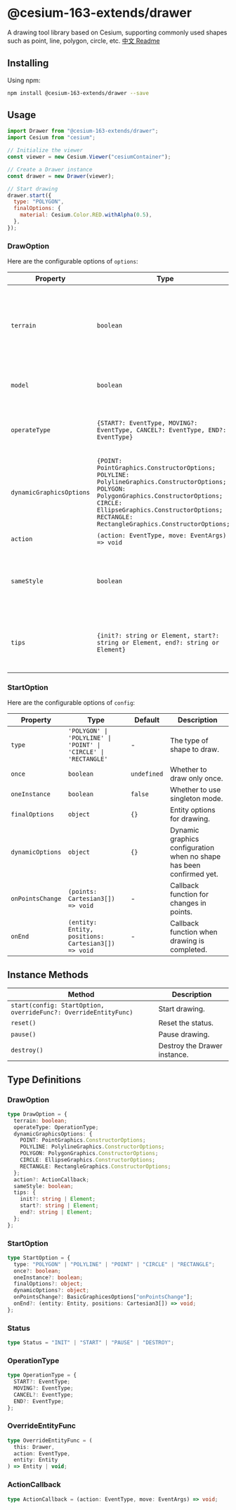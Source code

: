 # @cesium-163-extends/drawer

A drawing tool library based on Cesium, supporting commonly used shapes such as point, line, polygon, circle, etc.
[中文 Readme](./README_CN.md)

## Installing

Using npm:

```bash
npm install @cesium-163-extends/drawer --save
```

## Usage

```javascript
import Drawer from "@cesium-163-extends/drawer";
import Cesium from "cesium";

// Initialize the viewer
const viewer = new Cesium.Viewer("cesiumContainer");

// Create a Drawer instance
const drawer = new Drawer(viewer);

// Start drawing
drawer.start({
  type: "POLYGON",
  finalOptions: {
    material: Cesium.Color.RED.withAlpha(0.5),
  },
});
```

### DrawOption

Here are the configurable options of `options`:

| Property                 | Type                                                                                                                                                    | Default                                                                                                                     | Description                                                                             |
|--------------------------|---------------------------------------------------------------------------------------------------------------------------------------------------------|-----------------------------------------------------------------------------------------------------------------------------|-----------------------------------------------------------------------------------------|
| `terrain`                | `boolean`                                                                                                                                               | `false`                                                                                                                     | Whether to enable terrain mode, which requires the browser to support terrain selection. |
| `model`                  | `boolean`                                                                                                                                               | `false`                                                                                                                     | Whether to enable draw point on model.                                                  |
| `operateType`            | `{START?: EventType, MOVING?: EventType, CANCEL?: EventType, END?: EventType}`                                                                          | `{START: LEFT_CLICK, MOVING: MOUSE_MOVE, CANCEL: RIGHT_CLICK, END: LEFT_DOUBLE_CLICK}`                                      | Operation types.                                                                        |
| `dynamicGraphicsOptions` | `{POINT: PointGraphics.ConstructorOptions; POLYLINE: PolylineGraphics.ConstructorOptions; POLYGON: PolygonGraphics.ConstructorOptions; CIRCLE: EllipseGraphics.ConstructorOptions; RECTANGLE: RectangleGraphics.ConstructorOptions;}` | -                                                                                                                           | Dynamic graphics configuration when no shape has been confirmed yet.                    |
| `action`                 | `(action: EventType, move: EventArgs) => void`                                                                                                          | -                                                                                                                           | Mouse event callback.                                                                   |
| `sameStyle`              | `boolean`                                                                                                                                               | `true`                                                                                                                      | Whether to use the same style when drawing multiple shapes.                             |
| `tips`                   | `{init?: string or Element, start?: string or Element, end?: string or Element}`                                                                        | `{init: 'Click to draw', start: 'LeftClick to add a point, rightClick remove point, doubleClick end drawing', end: ''}`      | Custom mouse movement tips during editing.                                              |


### StartOption

Here are the configurable options of `config`:

| Property         | Type                                                | Default     | Description                                                          |
| ---------------- | --------------------------------------------------- | ----------- | -------------------------------------------------------------------- |
| `type`           | `'POLYGON' \| 'POLYLINE' \| 'POINT' \| 'CIRCLE' \| 'RECTANGLE'` | -           | The type of shape to draw.                                           |
| `once`           | `boolean`                                           | `undefined` | Whether to draw only once.                                           |
| `oneInstance`    | `boolean`                                           | `false`     | Whether to use singleton mode.                                       |
| `finalOptions`   | `object`                                            | `{}`        | Entity options for drawing.                                          |
| `dynamicOptions` | `object`                                            | `{}`        | Dynamic graphics configuration when no shape has been confirmed yet. |
| `onPointsChange` | `(points: Cartesian3[]) => void`                    | -           | Callback function for changes in points.                             |
| `onEnd`          | `(entity: Entity, positions: Cartesian3[]) => void` | -           | Callback function when drawing is completed.                         |


## Instance Methods

| Method                                                          | Description                  |
| --------------------------------------------------------------- | ---------------------------- |
| `start(config: StartOption, overrideFunc?: OverrideEntityFunc)` | Start drawing.               |
| `reset()`                                                       | Reset the status.            |
| `pause()`                                                       | Pause drawing.               |
| `destroy()`                                                     | Destroy the Drawer instance. |

## Type Definitions

### DrawOption

```typescript
type DrawOption = {
  terrain: boolean;
  operateType: OperationType;
  dynamicGraphicsOptions: {
    POINT: PointGraphics.ConstructorOptions;
    POLYLINE: PolylineGraphics.ConstructorOptions;
    POLYGON: PolygonGraphics.ConstructorOptions;
    CIRCLE: EllipseGraphics.ConstructorOptions;
    RECTANGLE: RectangleGraphics.ConstructorOptions;
  };
  action?: ActionCallback;
  sameStyle: boolean;
  tips: {
    init?: string | Element;
    start?: string | Element;
    end?: string | Element;
  };
};
```

### StartOption

```typescript
type StartOption = {
  type: "POLYGON" | "POLYLINE" | "POINT" | "CIRCLE" | "RECTANGLE";
  once?: boolean;
  oneInstance?: boolean;
  finalOptions?: object;
  dynamicOptions?: object;
  onPointsChange?: BasicGraphicesOptions["onPointsChange"];
  onEnd?: (entity: Entity, positions: Cartesian3[]) => void;
};
```

### Status

```typescript
type Status = "INIT" | "START" | "PAUSE" | "DESTROY";
```

### OperationType

```typescript
type OperationType = {
  START?: EventType;
  MOVING?: EventType;
  CANCEL?: EventType;
  END?: EventType;
};
```

### OverrideEntityFunc

```typescript
type OverrideEntityFunc = (
  this: Drawer,
  action: EventType,
  entity: Entity
) => Entity | void;
```

### ActionCallback

```typescript
type ActionCallback = (action: EventType, move: EventArgs) => void;
```
